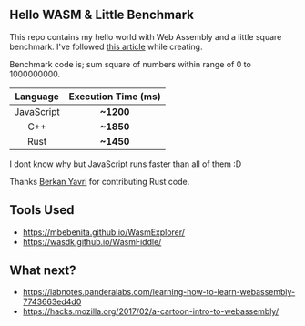 ## Hello WASM & Little Benchmark
This repo contains my hello world with Web Assembly and a little square benchmark. I've followed [this article](https://medium.freecodecamp.org/get-started-with-webassembly-using-only-14-lines-of-javascript-b37b6aaca1e4) while creating.

Benchmark code is; sum square of numbers within range of 0 to 1000000000.

|Language|Execution Time (ms)|
|:------:|:------------:|
|JavaScript|**~1200**|
|C++|**~1850**|
|Rust|**~1450**|

I dont know why but JavaScript runs faster than all of them :D

Thanks [Berkan Yavri](https://github.com/yavrib) for contributing Rust code.

## Tools Used
- https://mbebenita.github.io/WasmExplorer/
- https://wasdk.github.io/WasmFiddle/

## What next?
- https://labnotes.panderalabs.com/learning-how-to-learn-webassembly-7743663ed4d0
- https://hacks.mozilla.org/2017/02/a-cartoon-intro-to-webassembly/
